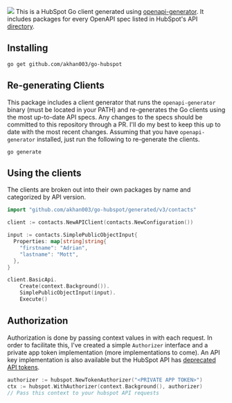 ![](assets/go-hubspot-client-banner-01.png)
This is a HubSpot Go client generated using [openapi-generator](https://github.com/OpenAPITools/openapi-generator). It includes packages for every OpenAPI spec listed in HubSpot's API [directory](https://api.hubspot.com/api-catalog-public/v1/apis).

## Installing
```shell
go get github.com/akhan003/go-hubspot
```

## Re-generating Clients
This package includes a client generator that runs the `openapi-generator` binary (must be located in your PATH) and re-generates the Go clients using the most up-to-date API specs. Any changes to the specs should be committed to this repository through a PR. I'll do my best to keep this up to date with the most recent changes. Assuming that you have `openapi-generator` installed, just run the following to re-generate the clients.

```shell
go generate
```

## Using the clients
The clients are broken out into their own packages by name and categorized by API version.
```go
import "github.com/akhan003/go-hubspot/generated/v3/contacts"

client := contacts.NewAPIClient(contacts.NewConfiguration())

input := contacts.SimplePublicObjectInput{
  Properties: map[string]string{
    "firstname": "Adrian", 
    "lastname": "Mott",
  },
}

client.BasicApi.
    Create(context.Background()).
    SimplePublicObjectInput(input).
    Execute()
```

## Authorization
Authorization is done by passing context values in with each request. In order to facilitate this, I've created a simple `Authorizer` interface and a private app token implementation (more implementations to come). An API key implementation is also available but the HubSpot API has [deprecated API tokens](https://developers.hubspot.com/changelog/upcoming-api-key-sunset#:~:text=When%20is%20this%20change%20happening,API%20keys%20to%20be%20created).
```go
authorizer := hubspot.NewTokenAuthorizer("<PRIVATE APP TOKEN>")
ctx := hubspot.WithAuthorizer(context.Background(), authorizer)
// Pass this context to your hubspot API requests
```
